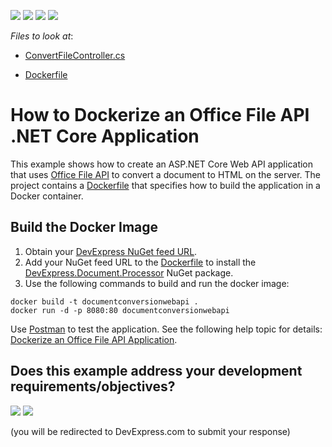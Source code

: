 <!-- default badges list -->
![](https://img.shields.io/endpoint?url=https://codecentral.devexpress.com/api/v1/VersionRange/227394207/19.2.5%2B)
[![](https://img.shields.io/badge/Open_in_DevExpress_Support_Center-FF7200?style=flat-square&logo=DevExpress&logoColor=white)](https://supportcenter.devexpress.com/ticket/details/T848263)
[![](https://img.shields.io/badge/📖_How_to_use_DevExpress_Examples-e9f6fc?style=flat-square)](https://docs.devexpress.com/GeneralInformation/403183)
[![](https://img.shields.io/badge/💬_Leave_Feedback-feecdd?style=flat-square)](#does-this-example-address-your-development-requirementsobjectives)
<!-- default badges end -->
<!-- default file list -->
*Files to look at*:

* [ConvertFileController.cs](./CS/DocumentConversionWebApi/Controllers/ConvertFileController.cs)

* [Dockerfile](./CS/DocumentConversionWebApi/Dockerfile)
<!-- default file list end -->

# How to Dockerize an Office File API .NET Core Application

This example shows how to create an ASP.NET Core Web API application that uses [Office File API](http://docs.devexpress.com/OfficeFileAPI/14911/office-file-api?p=netstandard) to convert a document to HTML on the server. The project contains a [Dockerfile](./CS/DocumentConversionWebApi/Dockerfile) that specifies how to build the application in a Docker container.

## Build the Docker Image

1. Obtain your [DevExpress NuGet feed URL](http://docs.devexpress.com/GeneralInformation/116042/installation/install-devexpress-controls-using-nuget-packages/obtain-your-nuget-feed-url).
2. Add your NuGet feed URL to the [Dockerfile](./CS/DocumentConversionWebApi/Dockerfile) to install the [DevExpress.Document.Processor](https://nuget.devexpress.com/packages/DevExpress.Document.Processor/) NuGet package.
3. Use the following commands to build and run the docker image:

  ```
  docker build -t documentconversionwebapi .
  docker run -d -p 8080:80 documentconversionwebapi
  ```

Use [Postman](https://www.getpostman.com/downloads/) to test the application. See the following help topic for details: [Dockerize an Office File API Application](https://docs.devexpress.com/OfficeFileAPI/401528/dotnet-core-support/dockerize-an-office-file-api-app?v=21.1).
<!-- feedback -->
## Does this example address your development requirements/objectives?

[<img src="https://www.devexpress.com/support/examples/i/yes-button.svg"/>](https://www.devexpress.com/support/examples/survey.xml?utm_source=github&utm_campaign=dockerize-office-file-api-app&~~~was_helpful=yes) [<img src="https://www.devexpress.com/support/examples/i/no-button.svg"/>](https://www.devexpress.com/support/examples/survey.xml?utm_source=github&utm_campaign=dockerize-office-file-api-app&~~~was_helpful=no)

(you will be redirected to DevExpress.com to submit your response)
<!-- feedback end -->
